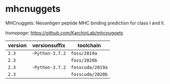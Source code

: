 # mhcnuggets

MHCnuggets: Neoantigen peptide MHC binding prediction for class I and II.

*homepage*: <https://github.com/KarchinLab/mhcnuggets>

version | versionsuffix | toolchain
--------|---------------|----------
``2.3`` | ``-Python-3.7.2`` | ``foss/2019a``
``2.3`` |  | ``foss/2020b``
``2.3`` | ``-Python-3.7.2`` | ``fosscuda/2019a``
``2.3`` |  | ``fosscuda/2020b``
